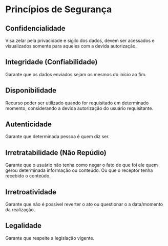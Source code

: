 
# Princípios de Segurança

## Confidencialidade 
Visa zelar pela privacidade e sigilo dos dados, devem ser acessados e visualizados somente para aqueles com a devida autorização.


## Integridade (Confiabilidade)
Garante que os dados enviados sejam os mesmos do início ao fim.


## Disponibilidade 
Recurso poder ser utilizado quando for requisitado em determinado momento, considerando a devida autorização do usuário requisitante.


## Autenticidade
Garante que determinada pessoa é quem diz ser.


## Irretratabilidade (Não Repúdio)
Garante que o usuário não tenha como negar o fato de que foi ele quem gerou determinada informação ou conteúdo. Ou que o receptor tenha recebido o conteúdo.


## Irretroatividade
Garante que não é possível reverter o ato ou questionar o a data/momento da realização.

## Legalidade
Garante que respeite a legislação vigente.
